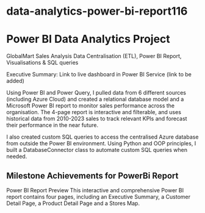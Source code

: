 # data-analytics-power-bi-report116

# Power BI Data Analytics Project


GlobalMart Sales Analysis
Data Centralisation (ETL), Power BI Report, Visualisations & SQL queries


Executive Summary:
Link to live dashboard in Power BI Service (link to be added)

Using Power BI and Power Query, I pulled data from 6 different sources (including Azure Cloud) and created a relational database model and a Microsoft Power BI report to monitor sales performance across the organisation. The 4-page report is interactive and filterable, and uses historical data from 2010-2023 sales to track relevant KPIs and forecast their performance in the near future.

I also created custom SQL queries to access the centralised Azure database from outside the Power BI environment. Using Python and OOP principles, I built a DatabaseConnector class to automate custom SQL queries when needed.


## Milestone Achievements for PowerBi Report
Power BI Report Preview
This interactive and comprehensive Power BI report contains four pages, including an Executive Summary, a Customer Detail Page, a Product Detail Page and a Stores Map.



